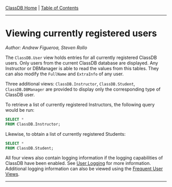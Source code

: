[ClassDB Home](Home) \| [Table of Contents](Table-of-Contents)

---
# Viewing currently registered users

_Author: Andrew Figueroa, Steven Rollo_

The `ClassDB.User` view holds entries for all currently registered ClassDB users. Only users from the current ClassDB database are displayed. Any Instructor or DBManager is able to read the values from this tables. They can also modify the `FullName` and `ExtraInfo` of any user.

Three additional views: `ClassDB.Instructor`, `ClassDB.Student`, `ClassDB.DBManager` are provided to display only the corresponding type of ClassDB user.

To retrieve a list of currently registered Instructors, the following query would be run:

```sql
SELECT *
FROM ClassDB.Instructor;
```

Likewise, to obtain a list of currently registered Students:

```sql
SELECT *
FROM ClassDB.Student;
```
All four views also contain logging information if the logging capabilities of ClassDB have been enabled. See [User Logging](User-Logging) for more information. Additional logging information can also be viewed using the [Frequent User Views](Frequent-User-Views).

***

